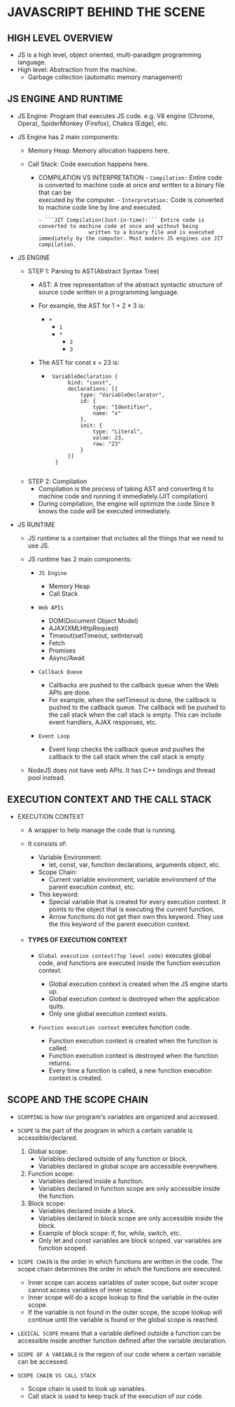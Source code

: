 # JAVASCRIPT BEHIND THE SCENE

## HIGH LEVEL OVERVIEW
- JS is a high level, object oriented, multi-paradigm programming language.
- High level: Abstraction from the machine.
   - Garbage collection (automatic memory management)


## JS ENGINE AND RUNTIME
- JS Engine: Program that executes JS code. e.g. V8 engine (Chrome, Opera), SpiderMonkey (Firefox), Chakra (Edge), etc.
 - JS Engine has 2 main components:
   - Memory Heap: Memory allocation happens here.
   - Call Stack: Code execution happens here.

      - COMPILATION VS INTERPRETATION
            - ```Compilation:``` Entire code is converted to machine code at once and written to a binary file that can be   
                             executed by the computer.
            - ```Interpretation:``` Code is converted to machine code line by line and executed.

            - ```JIT Compilation(Just-in-time):``` Entire code is converted to machine code at once and without being 
                            written to a binary file and is executed immediately by the computer. Most modern JS engines use JIT compilation.

- JS ENGINE
    - STEP 1: Parsing to AST(Abstract Syntax Tree)
        - AST: A tree representation of the abstract syntactic structure of source code written in a programming language.
        - For example, the AST for 1 + 2 * 3 is:
            - ```+```
                - ```1```
                - ```*```
                    - ```2```
                    - ```3```

        - The AST for const x = 23 is:
            - ```
               VariableDeclaration {
                    kind: "const",
                    declarations: [{
                        type: "VariableDeclarator",
                        id: {
                            type: "Identifier",
                            name: "x"
                        },
                        init: {
                            type: "Literal",
                            value: 23,
                            raw: "23"
                        }
                    }]
                }
            ```
    - STEP 2: Compilation
        - Compilation is the process of taking AST and converting it to machine code and running it immediately.(JIT compilation)
        - During compilation, the engine will optimize the code Since it knows the code will be executed immediately.

- JS RUNTIME
    - JS runtime is a container that includes all the things that we need to use JS.
    - JS runtime has 2 main components:

        - ```JS Engine```
            - Memory Heap
            - Call Stack

        - ```Web APIs```
            - DOM(Document Object Model)
            - AJAX(XMLHttpRequest)
            - Timeout(setTimeout, setInterval)
            - Fetch
            - Promises
            - Async/Await

        - ```Callback Queue```
            - Callbacks are pushed to the callback queue when the Web APIs are done.
            - For example, when the setTimeout is done, the callback is pushed to the callback queue. The callback will be pushed to the call stack when the call stack is empty. This can include event handlers, AJAX responses, etc.

        - ```Event Loop```
            - Event loop checks the callback queue and pushes the callback to the call stack when the call stack is empty.

    - NodeJS does not have web APIs. It has C++ bindings and thread pool instead.

## EXECUTION CONTEXT AND THE CALL STACK
- EXECUTION CONTEXT
    - A wrapper to help manage the code that is running.
    - It consists of:
        - Variable Environment:
            - let, const, var, function declarations, arguments object, etc.
        - Scope Chain:
            - Current variable environment, variable environment of the parent execution context, etc.
        - This keyword:
            - Special variable that is created for every execution context. It points to the object that is executing the current function.
            - Arrow functions do not get their own this keyword. They use the this keyword of the parent execution context.

    - #### TYPES OF EXECUTION CONTEXT

        - ```Global execution context(Top level code)``` executes global code, and functions are executed inside the function execution context.
            - Global execution context is created when the JS engine starts up.
            - Global execution context is destroyed when the application quits.
            - Only one global execution context exists.

        - ```Function execution context``` executes function code.
            - Function execution context is created when the function is called.
            - Function execution context is destroyed when the function returns.
            - Every time a function is called, a new function execution context is created.

## SCOPE AND THE SCOPE CHAIN

- ```SCOPPING``` is how our program's variables are organized and accessed.

- ```SCOPE``` is the part of the program in which a certain variable is accessible/declared.
    1. Global scope:
        - Variables declared outside of any function or block.
        - Variables declared in global scope are accessible everywhere.
    2. Function scope:
        - Variables declared inside a function.
        - Variables declared in function scope are only accessible inside the function.
    3. Block scope:
        - Variables declared inside a block.
        - Variables declared in block scope are only accessible inside the block.
        - Example of block scope: if, for, while, switch, etc.
        - Only let and const variables are block scoped. var variables are function scoped.

- ```SCOPE CHAIN``` is the order in which functions are written in the code. The scope chain determines the order in which the functions are executed.
    - Inner scope can access variables of outer scope, but outer scope cannot access variables of inner scope.
    - Inner scope will do a scope lookup to find the variable in the outer scope.
    - If the variable is not found in the outer scope, the scope lookup will continue until the variable is found or the global scope is reached.


- ```LEXICAL SCOPE``` means that a variable defined outside a function can be accessible inside another function defined after the variable declaration.

- ```SCOPE OF A VARIABLE``` is the region of our code where a certain variable can be accessed.

- ```SCOPE CHAIN VS CALL STACK```
    - Scope chain is used to look up variables.
    - Call stack is used to keep track of the execution of our code.